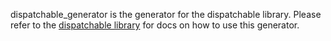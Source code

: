 dispatchable_generator is the generator for the dispatchable library. Please refer
to the [dispatchable library](https://pub.dev/packages/dispatchable) for docs on how 
to use this generator.
